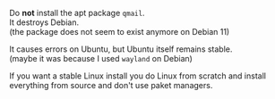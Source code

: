 Do **not** install the apt package `qmail`.\
It destroys Debian.\
(the package does not seem to exist anymore on Debian 11)

It causes errors on Ubuntu, but Ubuntu itself remains stable.\
(maybe it was because I used `wayland` on Debian)

If you want a stable Linux install you do Linux from scratch and install everything from source and don't use paket managers.
